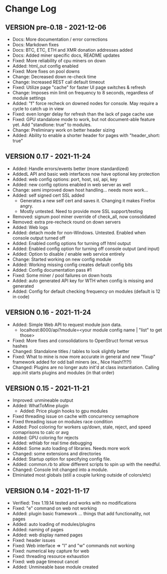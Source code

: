 # Change Log

## VERSION pre-0.18 - 2021-12-06
- Docs: More documentation / error corrections
- Docs: Markdown fixes
- Docs: BTC, ETC, ETH and XMR donation addresses added
- Docs: Added miner specific docs, README updates
- Fixed: More reliability of cpu miners on down
- Added: html_out config enabled
- Fixed: More fixes on pool downs
- Change: Decreased down re-check time
- Change: Increased REST call default timeout
- Fixed: Utilize page "cache" for faster UI page switches & refresh
- Change: Imposes min limit on frequency to 8 seconds, regardless of module settings
- Added: "f" force recheck on downed nodes for console.  May require a cycle to catch up in view
- Fixed: even longer delay for refresh than the lack of page cache use
- Fixed: GPU standalone mode to work, but not document-able feature yet.  Add "standlone: true" to modules.
- Change: Preliminary work on better header sizing
- Added: Ability to enable a shorter header for pages with "header_short: true"

## VERSION 0.17 - 2021-11-24
- Added: Handle errors/events better (more standardized)
- AddedL API and basic web interfaces now have optional key protection
- Added: web config options: port, host, ssl, api, key
- Added: new config options enabled in web server as well
- Change: semi improved down host handling... needs more work...
- Added: self signed cert SSL added
    - Generates a new self cert and saves it.  Changing it makes Firefox angry.
    - Mostly untested.  Need to provide more SSL support/testing
- Removed: signum pool miner override of check_all, now consolidated
- Removed: extra pre-recheck round on down servers
- Added: Web logs
- Added: detach mode for non-Windows.  Untested.  Enabled when console output turned off
- Added: Enabled config options for turning off html output
- Added: Enabled config option for turning off console output (and input)
- Added: Option to disable / enable web service entirely
- Change:  Started working on new config module
- Added: Working missing config creates default config bits
- Added: Config documentation pass #1
- Fixed: Some miner / pool failures on down hosts
- Added: auto generated API key for WTH when config is missing and generated
- Added: Config for default checking frequency on modules (default is 12 in code)

## VERSION 0.16 - 2021-11-24
- Added: Simple Web API to request module json data.
    - localhost:8000/api?module=<your module config name | "list" to get those>
- Fixed: More fixes and consolidations to OpenStruct format versus hashes
- Changed: Standalone titles / tables to look slightly better
- Fixed: What to mine is now more accurate in general and new "fixup" framework added for odd ball miners (ex., Nice Hash!?!?!)
- Changed: Plugins are no longer auto init'd at class instantiation.  Calling app.init starts plugins and modules (in that order)

## VERSION 0.15 - 2021-11-21
- Improved: unmineable output
- Added: WhatToMine plugin
    - Added: Price plugin hooks to gpu modules
- Fixed threading issue on cache with concurrency semaphore
- Fixed threading issue on modules race condition
- Added: Pool coloring for workers up/down, stale, reject, and speed comaprisons to calc or avg
- Added: GPU coloring for rejects
- Added: wthlab for real time debugging
- Added: Some auto loading of libraries. Needs more work
- Changed: some extensions and directories
- Added: Startup option for specifying config file.
- Added: common.rb to allow different scripts to spin up with the needful.
- Changed: Console Init changed into a module.
- Elminiated most globals (still a couple lurking outside of colors/etc)

## VERSION 0.14 - 2021-11-17
- Verified: Trex 1.19.14 tested and works with no modifications
- Fixed: "e" command on web not working
- Added: plugin basic framework ... things that add functionality, not pages
- Added: auto loading of modules/plugins
- Added: naming of pages
- Added: web display named pages
- Fixed: header issues
- Fixed: Web interface => "l" and "w" commands not working
- Fixed: numerical key capture for web
- Fixed: threading resource exhaustion
- Fixed: web page timeout cancel
- Added: Unmineable base module created
